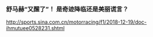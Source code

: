 ### 舒马赫“又醒了”！ 是奇迹降临还是美丽谎言？
http://sports.sina.com.cn/motorracing/f1/2018-12-19/doc-ihmutuee0528231.shtml